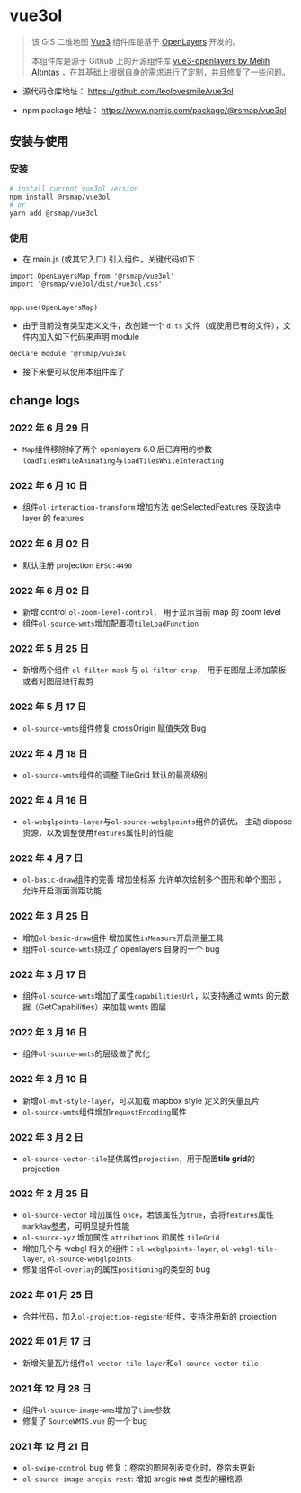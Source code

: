 # vue3ol

> 该 GIS 二维地图 [Vue3](https://v3.cn.vuejs.org/ "Vue3 Homepage") 组件库是基于 [OpenLayers](https://openlayers.org/ "OpenLayers Homepage") 开发的。
>
> 本组件库是源于 Github 上的开源组件库 [vue3-openlayers by Melih Altıntaş](https://github.com/MelihAltintas/vue3-openlayers) ，在其基础上根据自身的需求进行了定制，并且修复了一些问题。

- 源代码仓库地址： https://github.com/leolovesmile/vue3ol

- npm package 地址： https://www.npmjs.com/package/@rsmap/vue3ol

## 安装与使用

### 安装

```bash
# install current vue3ol version
npm install @rsmap/vue3ol
# or
yarn add @rsmap/vue3ol
```

### 使用

- 在 main.js (或其它入口) 引入组件，关键代码如下：

```
import OpenLayersMap from '@rsmap/vue3ol'
import '@rsmap/vue3ol/dist/vue3ol.css'


app.use(OpenLayersMap)
```

- 由于目前没有类型定义文件，故创建一个 `d.ts` 文件（或使用已有的文件），文件内加入如下代码来声明 module

```
declare module '@rsmap/vue3ol'
```

- 接下来便可以使用本组件库了

## change logs

### 2022 年 6 月 29 日

- `Map`组件移除掉了两个 openlayers 6.0 后已弃用的参数 `loadTilesWhileAnimating`与`loadTilesWhileInteracting`

### 2022 年 6 月 10 日

- 组件`ol-interaction-transform` 增加方法 getSelectedFeatures 获取选中 layer 的 features

### 2022 年 6 月 02 日

- 默认注册 projection `EPSG:4490`

### 2022 年 6 月 02 日

- 新增 control `ol-zoom-level-control`， 用于显示当前 map 的 zoom level
- 组件`ol-source-wmts`增加配置项`tileLoadFunction`

### 2022 年 5 月 25 日

- 新增两个组件 `ol-filter-mask` 与 `ol-filter-crop`， 用于在图层上添加蒙板或者对图层进行裁剪

### 2022 年 5 月 17 日

- `ol-source-wmts`组件修复 crossOrigin 赋值失效 Bug

### 2022 年 4 月 18 日

- `ol-source-wmts`组件的调整 TileGrid 默认的最高级别

### 2022 年 4 月 16 日

- `ol-webglpoints-layer`与`ol-source-webglpoints`组件的调优， 主动 dispose 资源，以及调整使用`features`属性时的性能

### 2022 年 4 月 7 日

- `ol-basic-draw`组件的完善 增加坐标系 允许单次绘制多个图形和单个图形 ，允许开启测面测距功能

### 2022 年 3 月 25 日

- 增加`ol-basic-draw`组件 增加属性`isMeasure`开启测量工具
- 组件`ol-source-wmts`绕过了 openlayers 自身的一个 bug

### 2022 年 3 月 17 日

- 组件`ol-source-wmts`增加了属性`capabilitiesUrl`，以支持通过 wmts 的元数据（GetCapabilities）来加载 wmts 图层

### 2022 年 3 月 16 日

- 组件`ol-source-wmts`的层级做了优化

### 2022 年 3 月 10 日

- 新增`ol-mvt-style-layer`，可以加载 mapbox style 定义的矢量瓦片
- `ol-source-wmts`组件增加`requestEncoding`属性

### 2022 年 3 月 2 日

- `ol-source-vector-tile`提供属性`projection`，用于配置**tile grid**的 projection

### 2022 年 2 月 25 日

- `ol-source-vector` 增加属性 `once`，若该属性为`true`，会将`features`属性`markRaw`[参考](https://v3.cn.vuejs.org/api/basic-reactivity.html#markraw)，可明显提升性能
- `ol-source-xyz` 增加属性 `attributions` 和属性 `tileGrid`
- 增加几个与 webgl 相关的组件：`ol-webglpoints-layer`, `ol-webgl-tile-layer`, `ol-source-webglpoints`
- 修复组件`ol-overlay`的属性`positioning`的类型的 bug

### 2022 年 01 月 25 日

- 合并代码，加入`ol-projection-register`组件，支持注册新的 projection

### 2022 年 01 月 17 日

- 新增矢量瓦片组件`ol-vector-tile-layer`和`ol-source-vector-tile`

### 2021 年 12 月 28 日

- 组件`ol-source-image-wms`增加了`time`参数
- 修复了 `SourceWMTS.vue` 的一个 bug

### 2021 年 12 月 21 日

- `ol-swipe-control` bug 修复：卷帘的图层列表变化时，卷帘未更新
- `ol-source-image-arcgis-rest`: 增加 arcgis rest 类型的栅格源
